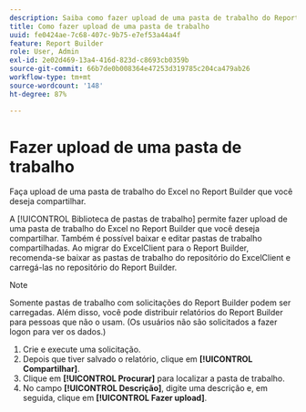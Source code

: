 ```yaml
---
description: Saiba como fazer upload de uma pasta de trabalho do Report Builder Excel que você deseja compartilhar.
title: Como fazer upload de uma pasta de trabalho
uuid: fe0424ae-7c68-407c-9b75-e7ef53a44a4f
feature: Report Builder
role: User, Admin
exl-id: 2e02d469-13a4-416d-823d-c8693cb0359b
source-git-commit: 66b7de0b008364e47253d319785c204ca479ab26
workflow-type: tm+mt
source-wordcount: '148'
ht-degree: 87%

---
```


# Fazer upload de uma pasta de trabalho

Faça upload de uma pasta de trabalho do Excel no Report Builder que você deseja compartilhar.

A [!UICONTROL Biblioteca de pastas de trabalho] permite fazer upload de uma pasta de trabalho do Excel no Report Builder que você deseja compartilhar. Também é possível baixar e editar pastas de trabalho compartilhadas. Ao migrar do ExcelClient para o Report Builder, recomenda-se baixar as pastas de trabalho do repositório do ExcelClient e carregá-las no repositório do Report Builder.

>[!NOTE]
>
>Somente pastas de trabalho com solicitações do Report Builder podem ser carregadas. Além disso, você pode distribuir relatórios do Report Builder para pessoas que não o usam. (Os usuários não são solicitados a fazer logon para ver os dados.)

1. Crie e execute uma solicitação.
1. Depois que tiver salvado o relatório, clique em **[!UICONTROL Compartilhar]**.
1. Clique em **[!UICONTROL Procurar]** para localizar a pasta de trabalho.
1. No campo **[!UICONTROL Descrição]**, digite uma descrição e, em seguida, clique em **[!UICONTROL Fazer upload]**.
